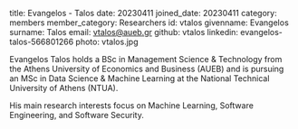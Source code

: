 title: Evangelos - Talos
date: 20230411
joined_date: 20230411
category: members
member_category: Researchers
id: vtalos
givenname: Evangelos
surname: Talos
email: vtalos@aueb.gr
github: vtalos
linkedin: evangelos-talos-566801266
photo: vtalos.jpg

Evangelos Talos holds a BSc in Management Science & Technology from the Athens University of Economics and Business (AUEB) and is pursuing an MSc in Data Science & Machine Learning at the National Technical University of Athens (NTUA).

His main research interests focus on Machine Learning, Software Engineering, and Software Security.